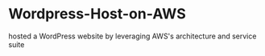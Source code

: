 # Wordpress-Host-on-AWS
hosted a WordPress website by leveraging AWS's architecture and service suite
